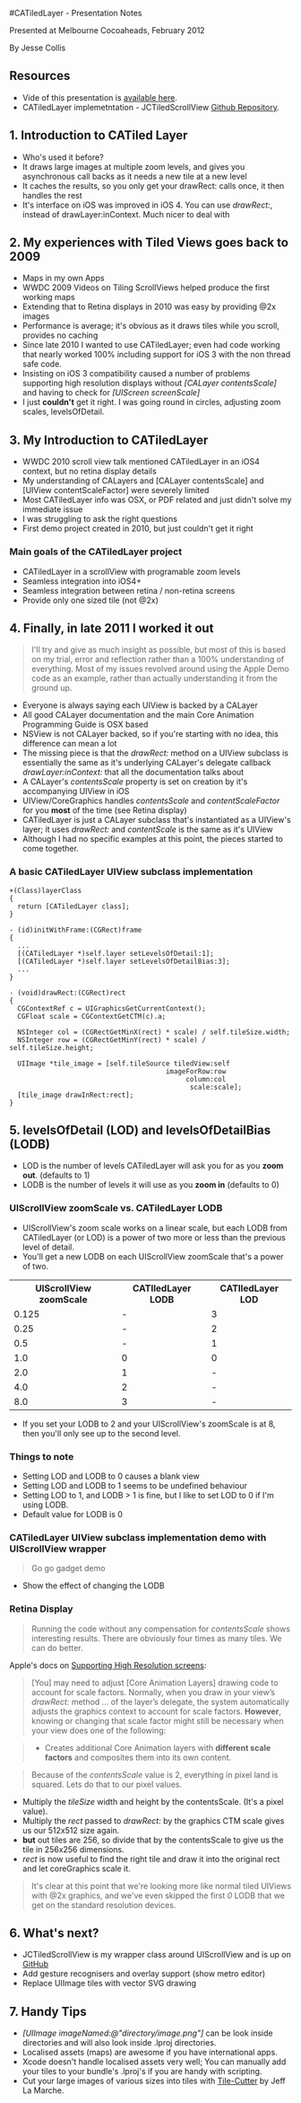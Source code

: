 #CATiledLayer - Presentation Notes

Presented at Melbourne Cocoaheads, February 2012

By Jesse Collis 

## Resources

- Vide of this presentation is [available here](https://vimeo.com/45293931).
- CATiledLayer implemetntation - JCTiledScrollView [Github Repository][github].

## 1. Introduction to CATiled Layer
 
 * Who's used it before?
 * It draws large images at multiple zoom levels, and gives you asynchronous call backs as it needs a new tile at a new level
 * It caches the results, so you only get your drawRect: calls once, it then handles the rest
 * It's interface on iOS was improved in iOS 4. You can use _drawRect:_, instead of drawLayer:inContext. Much nicer to deal with

## 2. My experiences with Tiled Views goes back to 2009
 
 * Maps in my own Apps
 * WWDC 2009 Videos on Tiling ScrollViews helped produce the first working maps
 * Extending that to Retina displays in 2010 was easy by providing @2x images
 * Performance is average; it's obvious as it draws tiles while you scroll, provides no caching
 * Since late 2010 I wanted to use CATiledLayer; even had code working that nearly worked 100% including support for iOS 3 with the non thread safe code.
 * Insisting on iOS 3 compatibility caused a number of problems supporting high resolution displays without _[CALayer contentsScale]_ and having to check for _[UIScreen screenScale]_
 * I just **couldn't** get it right. I was going round in circles, adjusting zoom scales, levelsOfDetail.

## 3. My Introduction to CATiledLayer

 * WWDC 2010 scroll view talk mentioned CATiledLayer in an iOS4 context, but no retina display details
 * My understanding of CALayers and [CALayer contentsScale] and [UIView contentScaleFactor] were severely limited
 * Most CATiledLayer info was OSX, or PDF related and just didn't solve my immediate issue
 * I was struggling to ask the right questions
 * First demo project created in 2010, but just couldn't get it right


### Main goals of the CATiledLayer project
 
 * CATiledLayer in a scrollView with programable zoom levels
 * Seamless integration into iOS4+
 * Seamless integration between retina / non-retina screens
 * Provide only one sized tile (not @2x)

## 4. Finally, in late 2011 I worked it out

> I'll try and give as much insight as possible, but most of this is based on my trial, error and reflection rather than a 100% understanding of everything. Most of my issues revolved around using the Apple Demo code as an example, rather than actually understanding it from the ground up.

 * Everyone is always saying each UIView is backed by a CALayer
 * All good CALayer documentation and the main Core Animation Programming Guide is OSX based
 * NSView is not CALayer backed, so if you're starting with no idea, this difference can mean a lot
 * The missing piece is that the _drawRect:_ method on a UIView subclass is essentially the same as it's underlying CALayer's delegate callback _drawLayer:inContext:_ that all the documentation talks about
 * A CALayer's _contentsScale_ property is set on creation by it's accompanying UIView in iOS
 * UIView/CoreGraphics handles _contentsScale_ and _contentScaleFactor_  for you **most** of the time (see Retina display)
 * CATiledLayer is just a CALayer subclass that's instantiated as a UIView's layer; it uses _drawRect:_ and _contentScale_ is the same as it's UIView
 * Although I had no specific examples at this point, the pieces started to come together.

### A basic CATiledLayer UIView subclass implementation

    +(Class)layerClass
    {
      return [CATiledLayer class];
    }

    - (id)initWithFrame:(CGRect)frame
    {
      ...
      [(CATiledLayer *)self.layer setLevelsOfDetail:1];
      [(CATiledLayer *)self.layer setLevelsOfDetailBias:3];
      ...
    }

    - (void)drawRect:(CGRect)rect
    {
      CGContextRef c = UIGraphicsGetCurrentContext();
      CGFloat scale = CGContextGetCTM(c).a;

      NSInteger col = (CGRectGetMinX(rect) * scale) / self.tileSize.width;
      NSInteger row = (CGRectGetMinY(rect) * scale) / self.tileSize.height;

      UIImage *tile_image = [self.tileSource tiledView:self 
                                           imageForRow:row 
                                                column:col 
                                                 scale:scale];
      [tile_image drawInRect:rect];
    }


## 5. levelsOfDetail (LOD) and levelsOfDetailBias (LODB)

 * LOD is the number of levels CATiledLayer will ask you for as you **zoom out**. (defaults to 1)
 * LODB is the number of levels it will use as you **zoom in** (defaults to 0)

### UIScrollView zoomScale vs. CATiledLayer LODB

 * UIScrollView's zoom scale works on a linear scale, but each LODB from CATiledLayer (or LOD) is a power of two more or less than the previous level of detail. 
 * You'll get a new LODB on each UIScrollView zoomScale that's a power of two.

 <table>
   <tr><th>UIScrollView zoomScale</th><th>CATIledLayer LODB</th><th>CATIledLayer LOD</th></tr>
   <tr><td>0.125</td><td>-</td><td>3</td></tr>
   <tr><td>0.25</td><td>-</td><td>2</td></tr>
   <tr><td>0.5</td><td>-</td><td>1</td></tr>
   <tr><td>1.0</td><td>0</td><td>0</td></tr>
   <tr><td>2.0</td><td>1</td><td>-</td></tr>
   <tr><td>4.0</td><td>2</td><td>-</td></tr>
   <tr><td>8.0</td><td>3</td><td>-</td></tr>
  </table>
  
  * If you set your LODB to 2 and your UIScrollView's zoomScale is at 8, then you'll only see up to the second level.

### Things to note

   * Setting LOD and LODB to 0 causes a blank view
   * Setting LOD and LODB  to 1 seems to be undefined behaviour
   * Setting LOD to 1, and LODB > 1 is fine, but I like to set LOD to 0 if I'm using LODB.
   * Default value for LODB is 0

### CATiledLayer UIView subclass implementation demo with UIScrollView wrapper
> Go go gadget demo

 * Show the effect of changing the LODB

### Retina Display

> Running the code without any compensation for _contentsScale_ shows interesting results. There are obviously four times as many tiles. We can do better.

 Apple's docs on [Supporting High Resolution screens][1]:
 
> [You] may need to adjust [Core Animation Layers] drawing code to account for scale factors. Normally, when you draw in your view’s _drawRect:_ method ... of the layer’s delegate, the system automatically adjusts the graphics context to account for scale factors. **However**, knowing or changing that scale factor might still be necessary when your view does one of the following:

> * Creates additional Core Animation layers with **different scale factors** and composites them into its own content.

> Because of the _contentsScale_ value is 2, everything in pixel land is squared. Lets do that to our pixel values.
 
 * Multiply the _tileSize_ width and height by the contentsScale. (It's a pixel value).
 * Multiply the _rect_ passed to _drawRect:_ by the graphics CTM scale gives us our 512x512 size again.
 * **but** out tiles are 256, so divide that by the contentsScale to give us the tile in 256x256 dimensions.
 * _rect_ is now useful to find the right tile and draw it into the original rect and let coreGraphics scale it.

> It's clear at this point that we're looking more like normal tiled UIViews with @2x graphics, and we've even skipped the first _0_ LODB that we get on the standard resolution devices. 

## 6. What's next? 
 * JCTiledScrollView is my wrapper class around UIScrollView and is up on [GitHub][github]
 * Add gesture recognisers and overlay support (show metro editor)
 * Replace UIImage tiles with vector SVG drawing

## 7. Handy Tips

  * _[UIImage imageNamed:@"directory/image.png"]_ can be look inside directories and will also look inside .lproj directories. 
  * Localised assets (maps) are awesome if you have international apps. 
  * Xcode doesn't handle localised assets very well; You can manually add your tiles to your bundle's .lproj's if you are handy with scripting.
  * Cut your large images of various sizes into tiles with [Tile-Cutter][2] by Jeff La Marche.

[1]: https://developer.apple.com/library/ios/#documentation/2DDrawing/Conceptual/DrawingPrintingiOS/SupportingHiResScreens/SupportingHiResScreens.html "Supporting High Resolution Screens"
[2]: https://github.com/jlamarche/Tile-Cutter "Tile-Cutter"
[github]: https://github.com/jessedc/JCTiledScrollView